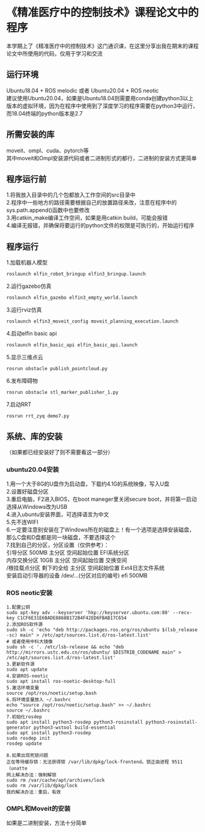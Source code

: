 # 《精准医疗中的控制技术》课程论文中的程序
本学期上了《精准医疗中的控制技术》这门通识课，在这里分享出我在期末的课程论文中所使用的代码，仅用于学习和交流
## 运行环境
Ubuntu18.04 + ROS melodic 或者 Ubuntu20.04 + ROS neotic<br>
建议使用Ubuntu20.04，如果是Ubuntu18.04则需要用conda创建python3以上版本的虚拟环境，因为在程序中使用到了深度学习的程序需要在python3中运行，而18.04终端的python版本是2.7
## 所需安装的库
moveit、ompl、cuda、pytorch等<br>
其中moveit和Ompl安装源代码或者二进制形式的都行，二进制的安装方式更简单
## 程序运行前
1.将我放入目录中的几个包都放入工作空间的src目录中<br>
2.程序中一些地方的路径需要根据自己的放置路径来改，注意在程序中的sys.path.append()函数中也要修改<br>
3.用catkin_make编译工作空间，如果是用catkin build，可能会报错<br>
4.编译无报错，并确保将要运行的python文件的权限是可执行的，开始运行程序<br>
## 程序运行
1.加载机器人模型
```
roslaunch elfin_robot_bringup elfin3_bringup.launch
```
2.运行gazebo仿真
```
roslaunch elfin_gazebo elfin3_empty_world.launch
```
3.运行rviz仿真
```
roslaunch elfin3_moveit_config moveit_planning_execution.launch
```
4.启动elfin basic api
```
roslaunch elfin_basic_api elfin_basic_api.launch 
```
5.显示三维点云
```
rosrun obstacle publish_pointcloud.py
```
6.发布障碍物
```
rosrun obstacle stl_marker_publisher_1.py
```
7.启动RRT
```
rosrun rrt_zyq demo7.py
```

## 系统、库的安装
（如果都已经安装好了则不需要看这一部分）
### ubuntu20.04安装
1.用一个大于8G的U盘作为启动盘，下载约4.1G的系统映像，写入U盘<br>
2.设置好磁盘分区<br>
3.重启电脑，F2进入BIOS，在boot maneger里关闭secure boot，并将第一启动选择从Windows改为USB<br>
4.进入ubuntu安装界面，可选择语言为中文<br>
5.先不连WIFI<br>
6.一定要注意别安装在了Windows所在的磁盘上！有一个选项是选择安装磁盘，那么C盘和D盘都是同一块磁盘，不要选择这个<br>
7.找到自己的分区，分区设置（仅供参考）：<br>
引导分区	500MB	主分区	空间起始位置	EFI系统分区<br>
内存交换分区	10GB	主分区	空间起始位置	交换空间<br>
/根挂载点分区	剩下的全给	主分区	空间起始位置	Ext4日志文件系统<br>
安装启动引导器的设备	/dev/...(分区对应的编号)	efi	500MB
### ROS neotic安装
```
1.配置公钥
sudo apt-key adv --keyserver 'hkp://keyserver.ubuntu.com:80' --recv-key C1CF6E31E6BADE8868B172B4F42ED6FBAB17C654
2.添加ROS软件源
sudo sh -c 'echo "deb http://packages.ros.org/ros/ubuntu $(lsb_release -sc) main" > /etc/apt/sources.list.d/ros-latest.list'
# 或者使用中科大镜像
sudo sh -c '. /etc/lsb-release && echo "deb http://mirrors.ustc.edu.cn/ros/ubuntu/ $DISTRIB_CODENAME main" > /etc/apt/sources.list.d/ros-latest.list'
3.更新软件源
sudo apt update
4.安装ROS-neotic
sudo apt install ros-noetic-desktop-full
5.激活环境变量
source /opt/ros/noetic/setup.bash
6.将环境变量放入 ~/.bashrc
echo "source /opt/ros/noetic/setup.bash" >> ~/.bashrc
source ~/.bashrc
7.初始化rosdep
sudo apt install python3-rosdep python3-rosinstall python3-rosinstall-generator python3-wstool build-essential
sudo apt install python3-rosdep
sudo rosdep init
rosdep update

8.如果出现死锁问题
正在等待缓存锁：无法获得锁 /var/lib/dpkg/lock-frontend。锁正由进程 9511（unatte
网上解决办法：强制解锁
sudo rm /var/cache/apt/archives/lock
sudo rm /var/lib/dpkg/lock
我的解决办法：重启，有效
```
### OMPL和Moveit的安装
如果是二进制安装，方法十分简单

